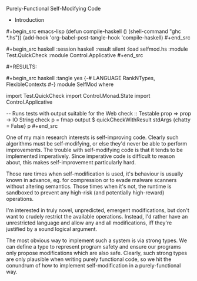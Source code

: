 Purely-Functional Self-Modifying Code
* Introduction

#+begin_src emacs-lisp
(defun compile-haskell () (shell-command "ghc *.hs"))
(add-hook 'org-babel-post-tangle-hook 'compile-haskell)
#+end_src

#+begin_src haskell :session haskell :result silent
:load selfmod.hs
:module Test.QuickCheck
:module Control.Applicative
#+end_src

#+RESULTS:

#+begin_src haskell :tangle yes
  {-# LANGUAGE RankNTypes, FlexibleContexts #-}
  module SelfMod where

  import Test.QuickCheck
  import Control.Monad.State
  import Control.Applicative

  -- Runs tests with output suitable for the Web
  check :: Testable prop => prop -> IO String
  check p = fmap output $ quickCheckWithResult stdArgs {chatty = False} p
#+end_src

One of my main research interests is self-improving code. Clearly such algorithms must be self-modifying, or else they'd never be able to perform improvements. The trouble with self-modifying code is that it tends to be implemented imperatively. Since imperative code is difficult to reason about, this makes self-improvement particularly hard.

Those rare times when self-modification is used, it's behaviour is usually known in advance, eg. for compression or to evade malware scanners without altering semantics. Those times when it's not, the runtime is sandboxed to prevent any high-risk (and potentially high-reward) operations.

I'm interested in truly novel, unpredicted, emergent modifications, but don't want to crudely restrict the available operations. Instead, I'd rather have an unrestricted language and allow any and all modifications, iff they're justified by a sound logical argument.

The most obvious way to implement such a system is via strong types. We can define a type to represent program safety and ensure our programs only propose modifications which are also safe. Clearly, such strong types are only plausible when writing purely functional code, so we hit the conundrum of how to implement self-modification in a purely-functional way.
